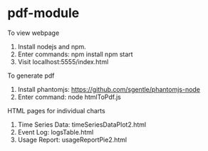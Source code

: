 # pdf-module

To view webpage
1. Install nodejs and npm.
2. Enter commands: 
    npm install
    npm start
3. Visit localhost:5555/index.html

To generate pdf
1. Install phantomjs: https://github.com/sgentle/phantomjs-node
2. Enter command:
    node htmlToPdf.js

HTML pages for individual charts
1. Time Series Data: timeSeriesDataPlot2.html
2. Event Log: logsTable.html
3. Usage Report: usageReportPie2.html

  
